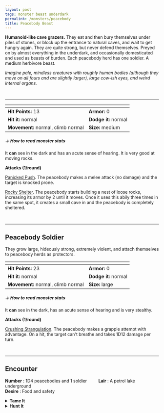 ```yaml
---
layout: post
tags: monster beast underdark 
permalink: /monsters/peacebody
title: Peacebody Beast
---
```


**Humanoid-like cave grazers.** They eat and then bury themselves under piles of stones, or block up the entrance to natural caves, and wait to get hungry again. They are quite strong, but never defend themselves. Preyed on by almost everything in the underdark, and occasionally domesticated and used as beasts of burden. Each peacebody herd has one soldier. A medium herbivore beast. 

_Imagine pale, mindless creatures with roughly human bodies (although they move on all fours and are slightly larger), large cow-ish eyes, and weird internal organs._

<br>

---

|  <span style="display: inline-block; width:250px"></span>  |  |
| -------- | --------|
| **Hit Points:** 13 | **Armor:** 0  |
| **Hit it:** normal | **Dodge it:** normal |
| **Movement:** normal, climb normal  |  **Size:** medium | 

##### <span class="tooltip" data-tooltip="Armor = damage reduction · · · Easy/Normal/Hard = roll above 10/15/20 to beat">→ How to read monster stats</span>

It **can** see in the dark and has an acute sense of hearing. It is very good at moving rocks.

**Attacks (1/round)**

<ins>Panicked Push</ins>. The peacebody makes a melee attack (no damage) and the target is knocked prone.

<ins>Rocky Shelter</ins>. The peacebody starts building a nest of loose rocks, increasing its armor by 2 until it moves. Once it uses this abily three times in the same spot, it creates a small cave in and the peacebody is completely sheltered.

<br>

---

## Peacebody Soldier

They grow large, hideously strong, extremely violent, and attach themselves to peacebody herds as protectors. 

|  <span style="display: inline-block; width:250px"></span>  |  |
| -------- | --------|
| **Hit Points:** 23 | **Armor:** 0  |
| **Hit it:** normal | **Dodge it:** normal |
| **Movement:** normal, climb normal  |  **Size:** large | 

##### <span class="tooltip" data-tooltip="Armor = damage reduction · · · Easy/Normal/Hard = roll above 10/15/20 to beat">→ How to read monster stats</span>

It **can** see in the dark, has an acute sense of hearing and is very stealthy. 

**Attacks (1/round)**

<ins>Crushing Strangulation</ins>. The peacebody makes a grapple attempt with advantage. On a hit, the target can't breathe and takes 1D12 damage per turn.

<br>

---

## Encounter

**Number** : 1D4 peacebodies and 1 soldier <span style="display: inline-block; width:30px"></span>
**Lair** : A petrol lake underground <span style="display: inline-block; width:30px"></span> <br>
**Desire** : Food and safety

<details markdown="1">
<summary style="font-weight: bold;">Tame It</summary>
If you have captured this beast, you can spend the equivalent of 1 bag of gold in food between two adventures to tame it. It is now one of your <span class="tooltip" data-tooltip="You can bring a follower in your adventures if you dedicate a Psyche slot to it."><i>followers</i></span>. Each extra bag of gold spent training the beast teaches it a one-word order. Otherwise, it only acts to eat or in self-defence. 
</details>

<details markdown="1">
<summary style="font-weight: bold;">Hunt It</summary>
Peacebodies are edible, but so humanoid-like that it turns off most surface dwellers.
  
If you have access to an artisan and a workshop, you can spend loot between two adventures to create something with parts of the beast. The object you craft can be anything mostly made of the provided materials. It will have the value of what you [invest in it](/2024/06/26/currency/#values). Discuss what you want with the referee.
</details>

